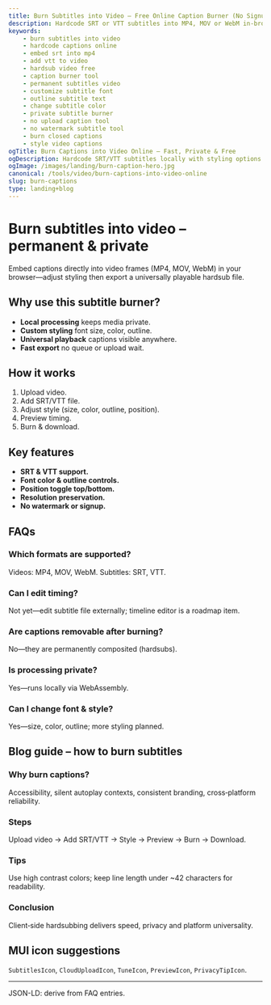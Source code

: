 ```yaml
---
title: Burn Subtitles into Video – Free Online Caption Burner (No Signup)
description: Hardcode SRT or VTT subtitles into MP4, MOV or WebM in‑browser. Style font, size, color & position. Fast, private & watermark‑free.
keywords:
	- burn subtitles into video
	- hardcode captions online
	- embed srt into mp4
	- add vtt to video
	- hardsub video free
	- caption burner tool
	- permanent subtitles video
	- customize subtitle font
	- outline subtitle text
	- change subtitle color
	- private subtitle burner
	- no upload caption tool
	- no watermark subtitle tool
	- burn closed captions
	- style video captions
ogTitle: Burn Captions into Video Online – Fast, Private & Free
ogDescription: Hardcode SRT/VTT subtitles locally with styling options. No uploads, signup or watermark.
ogImage: /images/landing/burn-caption-hero.jpg
canonical: /tools/video/burn-captions-into-video-online
slug: burn-captions
type: landing+blog
---
```


# Burn subtitles into video – permanent & private

Embed captions directly into video frames (MP4, MOV, WebM) in your browser—adjust styling then export a universally playable hardsub file.

## Why use this subtitle burner?
- **Local processing** keeps media private.  
- **Custom styling** font size, color, outline.  
- **Universal playback** captions visible anywhere.  
- **Fast export** no queue or upload wait.  

## How it works
1. Upload video.  
2. Add SRT/VTT file.  
3. Adjust style (size, color, outline, position).  
4. Preview timing.  
5. Burn & download.  

## Key features
- **SRT & VTT support.**  
- **Font color & outline controls.**  
- **Position toggle top/bottom.**  
- **Resolution preservation.**  
- **No watermark or signup.**  

## FAQs
### Which formats are supported?
Videos: MP4, MOV, WebM. Subtitles: SRT, VTT.

### Can I edit timing?
Not yet—edit subtitle file externally; timeline editor is a roadmap item.

### Are captions removable after burning?
No—they are permanently composited (hardsubs).

### Is processing private?
Yes—runs locally via WebAssembly.

### Can I change font & style?
Yes—size, color, outline; more styling planned.

## Blog guide – how to burn subtitles
### Why burn captions?
Accessibility, silent autoplay contexts, consistent branding, cross‑platform reliability.

### Steps
Upload video → Add SRT/VTT → Style → Preview → Burn → Download.

### Tips
Use high contrast colors; keep line length under ~42 characters for readability.

### Conclusion
Client‑side hardsubbing delivers speed, privacy and platform universality.

## MUI icon suggestions
`SubtitlesIcon`, `CloudUploadIcon`, `TuneIcon`, `PreviewIcon`, `PrivacyTipIcon`.

---
JSON-LD: derive from FAQ entries.

